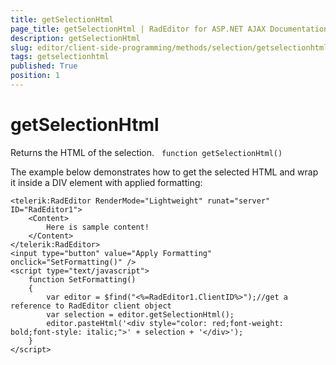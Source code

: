 ```yaml
---
title: getSelectionHtml
page_title: getSelectionHtml | RadEditor for ASP.NET AJAX Documentation
description: getSelectionHtml
slug: editor/client-side-programming/methods/selection/getselectionhtml
tags: getselectionhtml
published: True
position: 1
---
```


# getSelectionHtml

Returns the HTML of the selection.
 
`function getSelectionHtml()`

The example below demonstrates how to get the selected HTML and wrap it inside a DIV element with applied formatting:

````ASP.NET
<telerik:RadEditor RenderMode="Lightweight" runat="server" ID="RadEditor1">
	<Content>        
		Here is sample content!    
	</Content>
</telerik:RadEditor>
<input type="button" value="Apply Formatting" onclick="SetFormatting()" />
<script type="text/javascript">
	function SetFormatting()
	{    
		var editor = $find("<%=RadEditor1.ClientID%>");//get a reference to RadEditor client object    
		var selection = editor.getSelectionHtml();
		editor.pasteHtml('<div style="color: red;font-weight: bold;font-style: italic;">' + selection + '</div>');
	}
</script>
````


